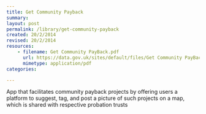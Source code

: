 ```yaml
---
title: Get Community Payback
summary: 
layout: post
permalink: /library/get-community-payback
created: 20/2/2014
revised: 20/2/2014
resources:
    - filename: Get Community PayBack.pdf
      url: https://data.gov.uk/sites/default/files/Get Community PayBack.pdf
      mimetype: application/pdf
categories:

---
```


<p>App that facilitates community payback projects by offering users a platform to suggest, tag, and post a picture of such projects on a map, which is shared with respective probation trusts  </p>
